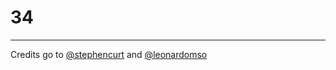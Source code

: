 # 34
---
Credits go to [@stephencurt](https://medium.com/@stephenthecurt/33-fundamentals-every-javascript-developer-should-know-13dd720a90d1) and [@leonardomso](https://github.com/leonardomso/33-js-concepts)
